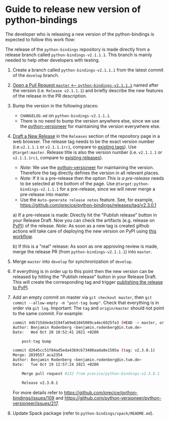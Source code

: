 # Guide to release new version of python-bindings

The developer who is releasing a new version of the python-bindings is expected to follow this work flow:

The release of the `python-bindings` repository is made directly from a release branch called `python-bindings-v2.1.1.1`. This branch is mainly needed to help other developers with testing.

1. Create a branch called `python-bindings-v2.1.1.1` from the latest commit of the `develop` branch.

2. [Open a Pull Request `master` <-- `python-bindings-v2.1.1.1`](https://github.com/precice/python-bindings/compare/master...master) named after the version (i.e. `Release v2.1.1.1`) and briefly describe the new features of the release in the PR description.

3. Bump the version in the following places:

    * `CHANGELOG.md` on `python-bindings-v2.1.1.1`.
    * There is no need to bump the version anywhere else, since we use the [python-versioneer](https://github.com/python-versioneer/python-versioneer/) for maintaining the version everywhere else.

4. [Draft a New Release](https://github.com/precice/python-bindings/releases/new) in the `Releases` section of the repository page in a web browser. The release tag needs to be the exact version number (i.e.`v2.1.1.1` or `v2.1.1.1rc1`, compare to [existing tags](https://github.com/precice/python-bindings/tags)). Use `@target:master`. Release title is also the version number (i.e. `v2.1.1.1` or `v2.1.1.1rc1`, compare to [existing releases](https://github.com/precice/python-bindings/tags)).

    * *Note:* We use the [python-versioneer](https://github.com/python-versioneer/python-versioneer/) for maintaining the version. Therefore the tag directly defines the version in all relevant places.
    * *Note:* If it is a pre-release then the option *This is a pre-release* needs to be selected at the bottom of the page. Use `@target:python-bindings-v2.1.1.1` for a pre-release, since we will never merge a pre-release into master.
    * Use the `Auto-generate release notes` feature. See, for example, https://github.com/precice/python-bindings/releases/tag/v2.3.0.1

    a) If a pre-release is made: Directly hit the "Publish release" button in your Release Draft. Now you can check the artifacts (e.g. release on [PyPI](https://pypi.org/project/pyprecice/#history)) of the release. *Note:* As soon as a new tag is created github actions will take care of deploying the new version on PyPI using [this workflow](https://github.com/precice/python-bindings/actions?query=workflow%3A%22Upload+Python+Package%22).

    b) If this is a "real" release: As soon as one approving review is made, merge the release PR (from `python-bindings-v2.1.1.1`) into `master`.

5. Merge `master` into `develop` for synchronization of `develop`.

6. If everything is in order up to this point then the new version can be released by hitting the "Publish release" button in your Release Draft. This will create the corresponding tag and trigger [publishing the release to PyPI](https://github.com/precice/python-bindings/actions?query=workflow%3A%22Upload+Python+Package%22).

7. Add an empty commit on master via `git checkout master`, then `git commit --allow-empty -m "post-tag bump"`. Check that everything is in order via `git log`. Important: The `tag` and `origin/master` should not point to the same commit. For example:

   ```bash
   commit 44b715dde4e3194fa69e61045089ca4ec6925fe3 (HEAD -> master, origin/master)
   Author: Benjamin Rodenberg <benjamin.rodenberg@in.tum.de>
   Date:   Wed Oct 20 10:52:41 2021 +0200

       post-tag bump

   commit d2645cc51f84ad5eda43b9c673400aada8e1505a (tag: v2.3.0.1)
   Merge: 2039557 aca2354
   Author: Benjamin Rodenberg <benjamin.rodenberg@in.tum.de>
   Date:   Tue Oct 19 12:57:24 2021 +0200

       Merge pull request #132 from precice/python-bindings-v2.3.0.1

       Release v2.3.0.1
   ```

   For more details refer to https://github.com/precice/python-bindings/issues/109 and https://github.com/python-versioneer/python-versioneer/issues/217.

8. Update Spack package (refer to `python-bindings/spack/README.md`).
